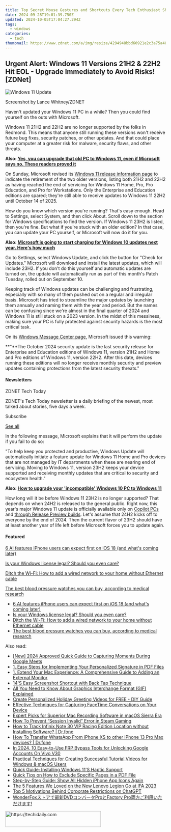 ```yaml
---
title: Top Secret Mouse Gestures and Shortcuts Every Tech Enthusiast Should Master – Learn Now!
date: 2024-09-28T19:01:39.750Z
updated: 2024-10-05T17:04:27.294Z
tags:
  - windows
categories:
  - tech
thumbnail: https://www.zdnet.com/a/img/resize/4294948bbd60921e2c3a75a48eb0374058848a5d/2024/09/05/824b746a-1c39-430c-8f19-670fa2669ad2/gettyimages-2158784601.jpg?width=278&height=156&fit=crop&auto=webp
---
```


## Urgent Alert: Windows 11 Versions 21H2 & 22H2 Hit EOL - Upgrade Immediately to Avoid Risks![ZDNet]

![Windows 11 Update](https://www.zdnet.com/a/img/resize/a3d7f6204a4a80c657ff5a478fcd7dde3d2564e1/2024/09/11/b679a3e9-5816-4292-8618-8cad24cce468/figure-top-update-your-windows-11-pc-to-version-23h2-or-else.jpg?auto=webp&width=1280)

Screenshot by Lance Whitney/ZDNET

Haven't updated your Windows 11 PC in a while? Then you could find yourself on the outs with Microsoft. 

Windows 11 21H2 and 22H2 are no longer supported by the folks in Redmond. This means that anyone still running these versions won't receive future bug fixes, security patches, or other updates. And that could place your computer at a greater risk for malware, security flaws, and other threats.

**Also: [Yes, you can upgrade that old PC to Windows 11, even if Microsoft says no. These readers proved it](https://www.zdnet.com/article/yes-you-can-upgrade-that-old-pc-to-windows-11-even-if-microsoft-says-no-these-readers-proved-it/)**

On Sunday, Microsoft revised its [Windows 11 release information page](https://learn.microsoft.com/en-us/windows/release-health/windows11-release-information) to indicate the retirement of the two older versions, listing both 21H2 and 22H2 as having reached the end of servicing for Windows 11 Home, Pro, Pro Education, and Pro for Workstations. Only the Enterprise and Education editions are spared; they're still able to receive updates to Windows 11 22H2 until October 14 of 2025.

How do you know which version you're running? That's easy enough. Head to Settings, select System, and then click About. Scroll down to the section for Windows specifications to find the version. If Windows 11 23H2 is listed, then you're fine. But what if you're stuck with an older edition? In that case, you can update your PC yourself, or Microsoft will now do it for you.

**Also: [Microsoft is going to start charging for Windows 10 updates next year. Here's how much](https://www.zdnet.com/article/microsoft-is-going-to-start-charging-for-windows-10-updates-next-year-heres-how-much/)**

Go to Settings, select Windows Update, and click the button for "Check for Updates." Microsoft will download and install the latest updates, which will include 23H2\. If you don't do this yourself and automatic updates are turned on, the update will automatically run as part of this month's Patch Tuesday, rolled out on September 10.

Keeping track of Windows updates can be challenging and frustrating, especially with so many of them pushed out on a regular and irregular basis. Microsoft has tried to streamline the major updates by launching them annually and naming them with the year and period. But the names can be confusing since we're almost in the final quarter of 2024 and Windows 11 is still stuck on a 2023 version. In the midst of this messiness, making sure your PC is fully protected against security hazards is the most critical task.

On its [Windows Message Center page](https://learn.microsoft.com/en-us/windows/release-health/windows-message-center), Microsoft issued this warning:

**"**The October 2024 security update is the last security release for Enterprise and Education editions of Windows 11, version 21H2 and Home and Pro editions of Windows 11, version 22H2\. After this date, devices running these editions will no longer receive monthly security and preview updates containing protections from the latest security threats."

#### Newsletters

ZDNET Tech Today

ZDNET's Tech Today newsletter is a daily briefing of the newest, most talked about stories, five days a week.

 Subscribe

[See all](https://www.zdnet.com/newsletters/)

In the following message, Microsoft explains that it will perform the update if you fail to do so:

"To help keep you protected and productive, Windows Update will automatically initiate a feature update for Windows 11 Home and Pro devices that are not managed by IT departments when these are nearing end of servicing. Moving to Windows 11, version 23H2 keeps your device supported and receiving monthly updates that are critical to security and ecosystem health."

**Also: [How to upgrade your 'incompatible' Windows 10 PC to Windows 11](https://www.zdnet.com/article/how-to-upgrade-your-incompatible-windows-10-pc-to-windows-11/)**

How long will it be before Windows 11 23H2 is no longer supported? That depends on when 24H2 is released to the general public. Right now, this year's major Windows 11 update is officially available only on [Copilot PCs](https://support.microsoft.com/en-us/topic/kb5043950-windows-11-version-24h2-support-2fd719b6-8c26-469f-99fe-832eb1b702d7) and [through Release Preview builds](https://blogs.windows.com/windows-insider/2024/05/22/releasing-windows-11-version-24h2-to-the-release-preview-channel/). Let's assume that 24H2 kicks off to everyone by the end of 2024\. Then the current flavor of 23H2 should have at least another year of life left before Microsoft forces you to update again.

#### Featured

[6 AI features iPhone users can expect first on iOS 18 (and what's coming later)](https://www.zdnet.com/article/6-ai-features-iphone-users-can-expect-first-on-ios-18-and-whats-coming-later/ "6 AI features iPhone users can expect first on iOS 18 (and what's coming later)")

[Is your Windows license legal? Should you even care?](https://www.zdnet.com/article/is-your-windows-license-legal-should-you-even-care/ "Is your Windows license legal? Should you even care?")

[Ditch the Wi-Fi: How to add a wired network to your home without Ethernet cable](https://www.zdnet.com/article/ditch-the-wi-fi-how-to-add-a-wired-network-to-your-home-without-ethernet-cable/ "Ditch the Wi-Fi: How to add a wired network to your home without Ethernet cable")

[The best blood pressure watches you can buy, according to medical research](https://www.zdnet.com/article/best-blood-pressure-watch/ "The best blood pressure watches you can buy, according to medical research")

* [6 AI features iPhone users can expect first on iOS 18 (and what's coming later)](https://www.zdnet.com/article/6-ai-features-iphone-users-can-expect-first-on-ios-18-and-whats-coming-later/ "6 AI features iPhone users can expect first on iOS 18 (and what's coming later)")
* [Is your Windows license legal? Should you even care?](https://www.zdnet.com/article/is-your-windows-license-legal-should-you-even-care/ "Is your Windows license legal? Should you even care?")
* [Ditch the Wi-Fi: How to add a wired network to your home without Ethernet cable](https://www.zdnet.com/article/ditch-the-wi-fi-how-to-add-a-wired-network-to-your-home-without-ethernet-cable/ "Ditch the Wi-Fi: How to add a wired network to your home without Ethernet cable")
* [The best blood pressure watches you can buy, according to medical research](https://www.zdnet.com/article/best-blood-pressure-watch/ "The best blood pressure watches you can buy, according to medical research")

<ins class="adsbygoogle"
     style="display:block"
     data-ad-format="autorelaxed"
     data-ad-client="ca-pub-7571918770474297"
     data-ad-slot="1223367746"></ins>

<ins class="adsbygoogle"
     style="display:block"
     data-ad-client="ca-pub-7571918770474297"
     data-ad-slot="8358498916"
     data-ad-format="auto"
     data-full-width-responsive="true"></ins>

<span class="atpl-alsoreadstyle">Also read:</span>
<div><ul>
<li><a href="https://desktop-recording.techidaily.com/new-2024-approved-quick-guide-to-capturing-moments-during-google-meets/"><u>[New] 2024 Approved Quick Guide to Capturing Moments During Google Meets</u></a></li>
<li><a href="https://win-advanced.techidaily.com/1-easy-steps-for-implementing-your-personalized-signature-in-pdf-files/"><u>1. Easy Steps for Implementing Your Personalized Signature in PDF Files</u></a></li>
<li><a href="https://win-advanced.techidaily.com/1-extend-your-mac-experience-a-comprehensive-guide-to-adding-an-external-monitor/"><u>1. Extend Your Mac Experience: A Comprehensive Guide to Adding an External Monitor</u></a></li>
<li><a href="https://win-advanced.techidaily.com/14s-easy-screenshot-shortcut-with-back-tap-technique/"><u>14'S Easy Screenshot Shortcut with Back Tap Technique</u></a></li>
<li><a href="https://win-advanced.techidaily.com/all-you-need-to-know-about-graphics-interchange-format-gif-explained/"><u>All You Need to Know About Graphics Interchange Format (GIF) Explained</u></a></li>
<li><a href="https://win-advanced.techidaily.com/create-personalized-holiday-greeting-videos-for-free-diy-guide/"><u>Create Personalized Holiday Greeting Videos for FREE - DIY Guide</u></a></li>
<li><a href="https://win-advanced.techidaily.com/effective-techniques-for-capturing-facetime-conversations-on-your-device/"><u>Effective Techniques for Capturing FaceTime Conversations on Your Device</u></a></li>
<li><a href="https://win-advanced.techidaily.com/expert-picks-for-superior-mac-recording-software-in-macos-sierra-era/"><u>Expert Picks for Superior Mac Recording Software in macOS Sierra Era</u></a></li>
<li><a href="https://win11.techidaily.com/how-to-prevent-session-invalid-error-in-steam-gaming/"><u>How To Prevent “Session Invalid” Error in Steam Gaming</u></a></li>
<li><a href="https://android-location-track.techidaily.com/how-to-track-infinix-note-30-vip-racing-edition-location-without-installing-software-drfone-by-drfone-virtual-android/"><u>How to Track Infinix Note 30 VIP Racing Edition Location without Installing Software? | Dr.fone</u></a></li>
<li><a href="https://review-topics.techidaily.com/how-to-transfer-whatsapp-from-iphone-xs-to-other-iphone-13-pro-max-devices-drfone-by-drfone-transfer-whatsapp-from-ios-transfer-whatsapp-from-ios/"><u>How To Transfer WhatsApp From iPhone XS to other iPhone 13 Pro Max devices? | Dr.fone</u></a></li>
<li><a href="https://unlock-android.techidaily.com/in-2024-10-easy-to-use-frp-bypass-tools-for-unlocking-google-accounts-on-vivo-v30-by-drfone-android/"><u>In 2024, 10 Easy-to-Use FRP Bypass Tools for Unlocking Google Accounts On Vivo V30</u></a></li>
<li><a href="https://win-advanced.techidaily.com/practical-techniques-for-creating-successful-tutorial-videos-for-windows-and-macos-users/"><u>Practical Techniques for Creating Successful Tutorial Videos for Windows & macOS Users</u></a></li>
<li><a href="https://driver-install.techidaily.com/quick-guide-installing-windows-11s-haptic-support/"><u>Quick Guide: Installing Windows 11'S Haptic Support</u></a></li>
<li><a href="https://win-advanced.techidaily.com/quick-tips-on-how-to-exclude-specific-pages-in-a-pdf-file/"><u>Quick Tips on How to Exclude Specific Pages in a PDF File</u></a></li>
<li><a href="https://techno-recovery.techidaily.com/step-by-step-guide-show-all-hidden-iphone-app-icons-again/"><u>Step-by-Step Guide: Show All Hidden iPhone App Icons Again</u></a></li>
<li><a href="https://games-able.techidaily.com/the-5-features-we-loved-on-the-new-lenovo-legion-go-at-ifa-2023/"><u>The 5 Features We Loved on the New Lenovo Legion Go at IFA 2023</u></a></li>
<li><a href="https://tech-hub.techidaily.com/top-5-motivations-behind-corporate-restrictions-on-chatgpt/"><u>Top 5 Motivations Behind Corporate Restrictions on ChatGPT</u></a></li>
<li><a href="https://solve-info.techidaily.com/wonderfoxdvdprofactory-pro/"><u>WonderFoxストアで最新DVDコンバータProとFactory Pro両方ご利用いただけます!</u></a></li>
</ul></div>

<!-- affiliate ads begin -->
<a href="https://25home.pxf.io/c/5597632/2148642/16836" target="_top" id="2148642">
  <img src="//a.impactradius-go.com/display-ad/16836-2148642" border="0" alt="https://techidaily.com" width="300" height="50"/>
</a>
<img height="0" width="0" src="https://25home.pxf.io/i/5597632/2148642/16836" style="position:absolute;visibility:hidden;" border="0" />
<!-- affiliate ads end -->

